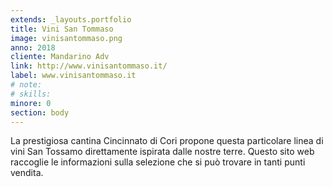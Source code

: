```yaml
---
extends: _layouts.portfolio
title: Vini San Tommaso
image: vinisantommaso.png
anno: 2018
cliente: Mandarino Adv
link: http://www.vinisantommaso.it/
label: www.vinisantommaso.it
# note: 
# skills: 
minore: 0
section: body
---
```


La prestigiosa cantina Cincinnato di Cori propone questa particolare linea di vini San Tossamo direttamente ispirata dalle nostre terre. Questo sito web raccoglie le informazioni sulla selezione che si può trovare in tanti punti vendita.